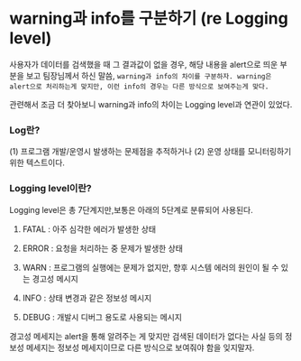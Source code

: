 # warning과 info를 구분하기 (re Logging level)

사용자가 데이터를 검색했을 때 그 결과값이 없을 경우, 해당 내용을 alert으로 띄운 부분을 보고 팀장님께서 하신 말씀,
`warning과 info의 차이를 구분하자. warning은 alert으로 처리하는게 맞지만, 이런 info의 경우는 다른 방식으로 보여주는게 맞다.`

관련해서 조금 더 찾아보니 warning과 info의 차이는 Logging level과 연관이 있었다.

### Log란?

(1) 프로그램 개발/운영시 발생하는 문제점을 추적하거나 (2) 운영 상태를 모니터링하기 위한 텍스트이다.

### Logging level이란?

Logging level은 총 7단계지만,보통은 아래의 5단계로 분류되어 사용된다.

1. FATAL : 아주 심각한 에러가 발생한 상태

2. ERROR : 요청을 처리하는 중 문제가 발생한 상태

3. WARN : 프로그램의 실행에는 문제가 없지만, 향후 시스템 에러의 원인이 될 수 있는 경고성 메시지

4. INFO : 상태 변경과 같은 정보성 메시지

5. DEBUG : 개발시 디버그 용도로 사용되는 메시지

경고성 메세지는 alert을 통해 알려주는 게 맞지만 검색된 데이터가 없다는 사실 등의 정보성 메세지는 정보성 메세지이므로 다른 방식으로 보여줘야 함을 잊지말자.
